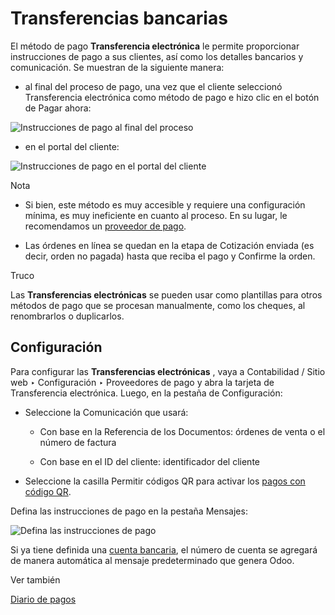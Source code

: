 # Transferencias bancarias

El método de pago **Transferencia electrónica** le permite proporcionar
instrucciones de pago a sus clientes, así como los detalles bancarios y
comunicación. Se muestran de la siguiente manera:

  * al final del proceso de pago, una vez que el cliente seleccionó Transferencia electrónica como método de pago e hizo clic en el botón de Pagar ahora:

![Instrucciones de pago al final del
proceso](../../../_images/payment_instructions_checkout.png)

  * en el portal del cliente:

![Instrucciones de pago en el portal del
cliente](../../../_images/payment_instructions_portal.png)

Nota

  * Si bien, este método es muy accesible y requiere una configuración mínima, es muy ineficiente en cuanto al proceso. En su lugar, le recomendamos un [proveedor de pago](../payment_providers.html).

  * Las órdenes en línea se quedan en la etapa de Cotización enviada (es decir, orden no pagada) hasta que reciba el pago y Confirme la orden.

Truco

Las **Transferencias electrónicas** se pueden usar como plantillas para otros
métodos de pago que se procesan manualmente, como los cheques, al renombrarlos
o duplicarlos.

## Configuración

Para configurar las **Transferencias electrónicas** , vaya a Contabilidad /
Sitio web ‣ Configuración ‣ Proveedores de pago y abra la tarjeta de
Transferencia electrónica. Luego, en la pestaña de Configuración:

  * Seleccione la Comunicación que usará:

    * Con base en la Referencia de los Documentos: órdenes de venta o el número de factura

    * Con base en el ID del cliente: identificador del cliente

  * Seleccione la casilla Permitir códigos QR para activar los [pagos con código QR](../accounting/customer_invoices/epc_qr_code.html).

Defina las instrucciones de pago en la pestaña Mensajes:

![Defina las instrucciones de pago](../../../_images/payment_instructions.png)

Si ya tiene definida una [cuenta bancaria](../accounting/bank.html), el número
de cuenta se agregará de manera automática al mensaje predeterminado que
genera Odoo.

Ver también

[Diario de pagos](../payment_providers.html#payment-providers-journal)

